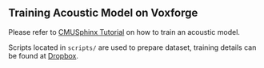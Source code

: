 Training Acoustic Model on Voxforge
-----------------------------------

Please refer to [CMUSphinx Tutorial](https://cmusphinx.github.io/wiki/tutorialam/) on how to train an acoustic model.

Scripts located in `scripts/` are used to prepare dataset, training details can be found at [Dropbox](https://www.dropbox.com/sh/1anleakrnm5ednt/AACqCK52jkbU0BvcEsNbnNjQa/egs?dl=0).